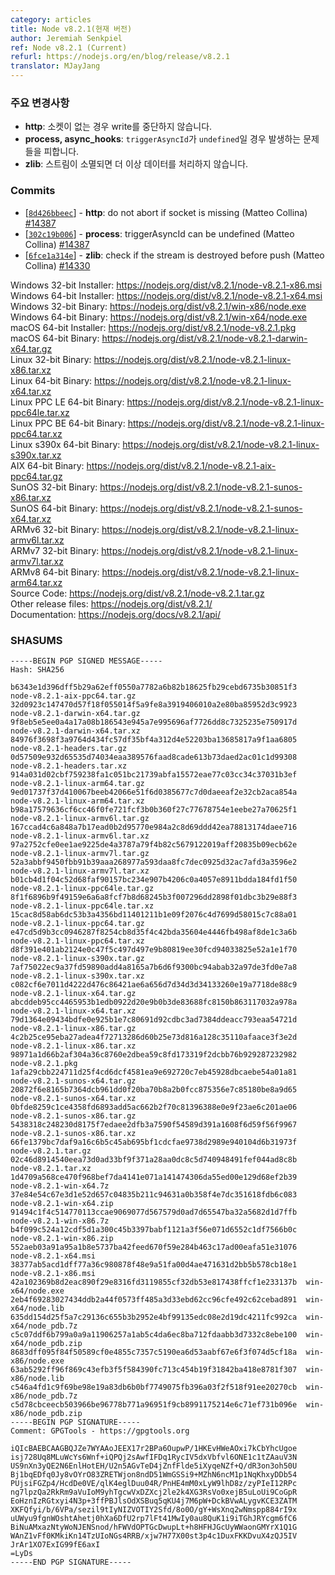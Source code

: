 ```yaml
---
category: articles
title: Node v8.2.1(현재 버전)
author: Jeremiah Senkpiel
ref: Node v8.2.1 (Current)
refurl: https://nodejs.org/en/blog/release/v8.2.1
translator: MJayJang
---
```


<!--
### Notable changes

* **http**: Writes no longer abort if the Socket is missing.
* **process, async_hooks**: Avoid problems when `triggerAsyncId` is `undefined`.
* **zlib**: Streams no longer attempt to process data when destroyed.
-->

### 주요 변경사항
* **http**: 소켓이 없는 경우 write를 중단하지 않습니다.
* **process, async_hooks**: `triggerAsyncId`가 `undefined`일 경우 발생하는 문제들을 피합니다.
* **zlib**: 스트림이 소멸되면 더 이상 데이터를 처리하지 않습니다.

### Commits

* [[`8d426bbeec`](https://github.com/nodejs/node/commit/8d426bbeec)] - **http**: do not abort if socket is missing (Matteo Collina) [#14387](https://github.com/nodejs/node/pull/14387)
* [[`302c19b006`](https://github.com/nodejs/node/commit/302c19b006)] - **process**: triggerAsyncId can be undefined (Matteo Collina) [#14387](https://github.com/nodejs/node/pull/14387)
* [[`6fce1a314e`](https://github.com/nodejs/node/commit/6fce1a314e)] - **zlib**: check if the stream is destroyed before push (Matteo Collina) [#14330](https://github.com/nodejs/node/pull/14330)

Windows 32-bit Installer: https://nodejs.org/dist/v8.2.1/node-v8.2.1-x86.msi<br>
Windows 64-bit Installer: https://nodejs.org/dist/v8.2.1/node-v8.2.1-x64.msi<br>
Windows 32-bit Binary: https://nodejs.org/dist/v8.2.1/win-x86/node.exe<br>
Windows 64-bit Binary: https://nodejs.org/dist/v8.2.1/win-x64/node.exe<br>
macOS 64-bit Installer: https://nodejs.org/dist/v8.2.1/node-v8.2.1.pkg<br>
macOS 64-bit Binary: https://nodejs.org/dist/v8.2.1/node-v8.2.1-darwin-x64.tar.gz<br>
Linux 32-bit Binary: https://nodejs.org/dist/v8.2.1/node-v8.2.1-linux-x86.tar.xz<br>
Linux 64-bit Binary: https://nodejs.org/dist/v8.2.1/node-v8.2.1-linux-x64.tar.xz<br>
Linux PPC LE 64-bit Binary: https://nodejs.org/dist/v8.2.1/node-v8.2.1-linux-ppc64le.tar.xz<br>
Linux PPC BE 64-bit Binary: https://nodejs.org/dist/v8.2.1/node-v8.2.1-linux-ppc64.tar.xz<br>
Linux s390x 64-bit Binary: https://nodejs.org/dist/v8.2.1/node-v8.2.1-linux-s390x.tar.xz<br>
AIX 64-bit Binary: https://nodejs.org/dist/v8.2.1/node-v8.2.1-aix-ppc64.tar.gz<br>
SunOS 32-bit Binary: https://nodejs.org/dist/v8.2.1/node-v8.2.1-sunos-x86.tar.xz<br>
SunOS 64-bit Binary: https://nodejs.org/dist/v8.2.1/node-v8.2.1-sunos-x64.tar.xz<br>
ARMv6 32-bit Binary: https://nodejs.org/dist/v8.2.1/node-v8.2.1-linux-armv6l.tar.xz<br>
ARMv7 32-bit Binary: https://nodejs.org/dist/v8.2.1/node-v8.2.1-linux-armv7l.tar.xz<br>
ARMv8 64-bit Binary: https://nodejs.org/dist/v8.2.1/node-v8.2.1-linux-arm64.tar.xz<br>
Source Code: https://nodejs.org/dist/v8.2.1/node-v8.2.1.tar.gz<br>
Other release files: https://nodejs.org/dist/v8.2.1/<br>
Documentation: https://nodejs.org/docs/v8.2.1/api/

<h3 id="shasums">SHASUMS</h3>

```
-----BEGIN PGP SIGNED MESSAGE-----
Hash: SHA256

b6343e1d396dff5b29a62eff0550a7782a6b82b18625fb29cebd6735b30851f3  node-v8.2.1-aix-ppc64.tar.gz
32d0923c147470d57f18f055014f5a9fe8a3919406010a2e80ba85952d3c9923  node-v8.2.1-darwin-x64.tar.gz
9f8eb5e5ee0a4a17a08b186543e945a7e995696af7726dd8c7325235e750917d  node-v8.2.1-darwin-x64.tar.xz
84976f3698f3a9764d434fc57df35bf4a312d4e52203ba13685817a9f1aa6805  node-v8.2.1-headers.tar.gz
0d57509e932d65535d74034eaa389576faad8cade613b73daed2ac01c1d99308  node-v8.2.1-headers.tar.xz
914a031d02cbf759238fa1c051bc21739abfa15572eae77c03cc34c37031b3ef  node-v8.2.1-linux-arm64.tar.gz
9ed01737f37d410067beeb42066e51f6d0385677c7d0daeeaf2e32cb2aca854a  node-v8.2.1-linux-arm64.tar.xz
b98a17579636cf6cc46f0fe721fcf3b0b360f27c77678754e1eebe27a70625f1  node-v8.2.1-linux-armv6l.tar.gz
167ccad4c6a848a7b17ead0b2d95770e984a2c8d69ddd42ea78813174daee716  node-v8.2.1-linux-armv6l.tar.xz
97a2752cfe0ee1ae9225de4a3787a79f4b82c5679122019aff20835b09ecb62e  node-v8.2.1-linux-armv7l.tar.gz
52a3abbf9450fbb91b39aaa268977a593daa8fc7dec0925d32ac7afd3a3596e2  node-v8.2.1-linux-armv7l.tar.xz
b01cb4d1f04c52d68faf90157bc234e907b4206c0a4057e8911bdda184fd1f50  node-v8.2.1-linux-ppc64le.tar.gz
8f1f6896b9f49159e6a6a8fcf7b8d68245b3f007296dd2898f01dbc3b29e88f3  node-v8.2.1-linux-ppc64le.tar.xz
15cac8d58ab6dc53b3a4356bd11401211b1e09f2076c4d7699d58015c7c88a01  node-v8.2.1-linux-ppc64.tar.gz
e47cd5d9b3cc0946287f8254cb8d35f4c42bda35604e4446fb498af8de1c3a6b  node-v8.2.1-linux-ppc64.tar.xz
d8f391e401ab2124e0c47f5c497d497e9b80819ee30fcd94033825e52a1e1f70  node-v8.2.1-linux-s390x.tar.gz
7af75022ec9a37fd59890add4a8165a7b6d6f9300bc94abab32a97de3fd0e7a8  node-v8.2.1-linux-s390x.tar.xz
c082cf6e7011d4222d476c86421ae6a656d7d34d3d34133260e19a7718de88c9  node-v8.2.1-linux-x64.tar.gz
abcddeb95cc4465953b1edb0922d20e9b0b3de83688fc8150b863117032a978a  node-v8.2.1-linux-x64.tar.xz
79d1364e09434bdfe0e925b1e7c80691d92cdbc3ad7384ddeacc793eaa54721d  node-v8.2.1-linux-x86.tar.gz
4c2b25ce95eba27adea4f72713286d60b25e73d816a128c35110afaace3f3e2d  node-v8.2.1-linux-x86.tar.xz
98971a1d66b2af304a36c8760e2dbea59c8fd173319f2dcbb76b929287232982  node-v8.2.1.pkg
1afa29cbb224711d25f4cd6dcf4581ea9e692720c7eb45928dbcaebe54a01a81  node-v8.2.1-sunos-x64.tar.gz
20872f6e8165b7364dcb961dd0f20ba70b8a2b0fcc875356e7c85180be8a9d65  node-v8.2.1-sunos-x64.tar.xz
0bfde8259c1ce4358fd6893add5ac662b2f70c81396388e0e9f23ae6c201ae06  node-v8.2.1-sunos-x86.tar.gz
5438318c248230d8175f7edaee2dfb3a7590f54589d391a1608f6d59f56f9967  node-v8.2.1-sunos-x86.tar.xz
66fe1379bc7daf9a16c6b5c45ab695bf1cdcfae9738d2989e940104d6b31973f  node-v8.2.1.tar.gz
02c46d8914540eea73d0ad33bf9f371a28aa0dc8c5d740948491fef044ad8c8b  node-v8.2.1.tar.xz
1d4709a568ce470f968bef7da4141e071a141474306da55ed00e129d68ef2b39  node-v8.2.1-win-x64.7z
37e84e54c67e3d1e52d657c04835b211c94631a0b358f4e7dc351618fdb6c083  node-v8.2.1-win-x64.zip
91494c1f4c514770113ccae9069077d567579d0ad7d65547ba32a5682d1d7ffb  node-v8.2.1-win-x86.7z
b4f099c524a12cdf5d1a300c45b3397babf1121a3f56e071d6552c1df7566b0c  node-v8.2.1-win-x86.zip
552aeb03a91a95a1b8e5737ba42feed670f59e284b463c17ad00eafa51e31076  node-v8.2.1-x64.msi
38377ab5acd1dff77a36c980878f48e9a51fa00d4ae471631d2bb5b578cb18e1  node-v8.2.1-x86.msi
42a102369b8d2eac890f29e8316fd3119855cf32db53e817438ffcf1e233137b  win-x64/node.exe
2eb4f69283027434ddb2a44f0573ff485a3d33ebd62cc96cfe492c62cebad891  win-x64/node.lib
635dd154d25f5a7c29136c655b3b2952e4bf99135edc08e2d19dc4211fc992ca  win-x64/node_pdb.7z
c5c07ddf6b799a0a9a11906257a1ab5c4da6ec8ba712fdaabb3d7332c8ebe100  win-x64/node_pdb.zip
8683dff095f84f50589cf0e4855c7357c5190ea6d53aabf67e6f3f074d5cf18a  win-x86/node.exe
63ab5292ff96f869c43efb3f5f584390fc713c454b19f31842ba418e8781f307  win-x86/node.lib
c546a4fd1c9f69be98e19a83db6b0bf7749075fb396a03f2f518f91ee20270cb  win-x86/node_pdb.7z
c5d78cbceecb503966be96778b771a96951f9cb8991175214e6c71ef731b096e  win-x86/node_pdb.zip
-----BEGIN PGP SIGNATURE-----
Comment: GPGTools - https://gpgtools.org

iQIcBAEBCAAGBQJZe7WYAAoJEEX17r2BPa6OupwP/1HKEvHWeAOxi7kCbYhcUgoe
isj728Uq8MLuWcYs6Wnf+iQPQj2sAwfIFDq1RycIV5dxVbfvl6ONE1c1tZAauV3N
US9nXn3yQE2N6EnlHotEH/U2n5AGvTeD4jZnfFlde5iXyqeNZf+Q/dR3on3oh50U
Bj1bqEDfq0Jy8vOYrO83ZRETWjon8ndD51WmGSSi9+MZhN6ncM1p1NqKhxyDDb54
PUjsiFGZp4/HcdDe0VE/qlK4eglDuu04R/PnHE4mM0xLyW9lhD8z/zyPIeI12RPc
ng7lpzQa2RkRm9aVuIoM9yhTgcwVxDZXcj2le2k4XG3RsVo0xejB5uLoUi9CoGpR
EoHznIzRGtxyi4N3p+3ffPBJlsOdXSBuq5qKU4j7M6pW+DckBVwALygvKCE3ZATM
XKFQfyi/b/6VPa/sezil9tIyNIZVOTIY2Sfd/8o0O/gY+WsXnq2wNmspp884rI9x
uUWyu9fgnWOshtAhetj0hXa6DfU2rp7lFt41MwIy0au8QuK1i9iTGhJRYcgm6fC6
BiNuAMxazNtyWoNJENSnod/hFWVdOPTGcDwupLt+h8HFHJGcUyWWaonGMYrX1Q1G
WAnZ1vFf0KMkiKn14TzUIoNGs4RRB/xjw7H77X00st3p4c1DuxFKKDvuX4zQJ5IV
JrAr1XO7ExIG99fE6axI
=LyDs
-----END PGP SIGNATURE-----

```
